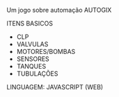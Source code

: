 Um jogo sobre automação AUTOGIX

ITENS BASICOS
- CLP
- VALVULAS
- MOTORES/BOMBAS
- SENSORES
- TANQUES
- TUBULAÇÕES

LINGUAGEM: JAVASCRIPT (WEB)

